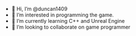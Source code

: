 - 👋 Hi, I’m @duncan1409
- 👀 I’m interested in programming the game.
- 🌱 I’m currently learning C++ and Unreal Engine
- 💞️ I’m looking to collaborate on game programmer

<!---
duncan1409/duncan1409 is a ✨ special ✨ repository because its `README.md` (this file) appears on your GitHub profile.
You can click the Preview link to take a look at your changes.
--->

